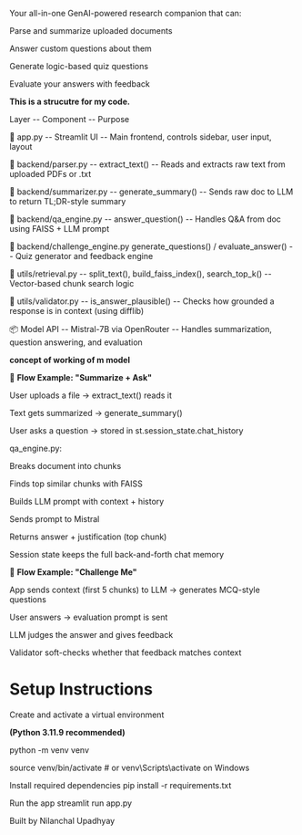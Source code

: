 Your all-in-one GenAI-powered research companion that can:

Parse and summarize uploaded documents

Answer custom questions about them

Generate logic-based quiz questions

Evaluate your answers with feedback





**This is a strucutre for my code.**

 Layer -- 	                         Component --	                                       Purpose
 
📁 app.py --	                    Streamlit UI	  --	                               Main frontend, controls sidebar, user input, layout

📁 backend/parser.py --	        extract_text()   --	                             	Reads and extracts raw text from uploaded PDFs or .txt

📁 backend/summarizer.py --		    generate_summary()	 --	                            Sends raw doc to LLM to return TL;DR-style summary

📁 backend/qa_engine.py --		        answer_question()  --	                           	Handles Q&A from doc using FAISS + LLM prompt

📁 backend/challenge_engine.py	generate_questions() / evaluate_answer()	 --	   Quiz generator and feedback engine

📁 utils/retrieval.py --		        split_text(), build_faiss_index(), search_top_k()  --	   	Vector-based chunk search logic

📁 utils/validator.py --		        is_answer_plausible()	  --	                        Checks how grounded a response is in context (using difflib)

📦 Model API	 --	                Mistral-7B via OpenRouter	 --	                     Handles summarization, question answering, and evaluation





**concept of working of m model**

🔁 **Flow Example: "Summarize + Ask"**

User uploads a file → extract_text() reads it

Text gets summarized → generate_summary()

User asks a question → stored in st.session_state.chat_history

qa_engine.py:

Breaks document into chunks

Finds top similar chunks with FAISS

Builds LLM prompt with context + history

Sends prompt to Mistral

Returns answer + justification (top chunk)

Session state keeps the full back-and-forth chat memory





🧩 **Flow Example: "Challenge Me"**

App sends context (first 5 chunks) to LLM → generates MCQ-style questions

User answers → evaluation prompt is sent

LLM judges the answer and gives feedback

Validator soft-checks whether that feedback matches context



# Setup Instructions

Create and activate a virtual environment

**(Python 3.11.9 recommended)**

python -m venv venv

source venv/bin/activate  # or venv\Scripts\activate on Windows





Install required dependencies
pip install -r requirements.txt


Run the app
streamlit run app.py





                    






Built by Nilanchal Upadhyay




